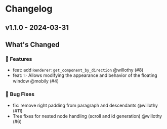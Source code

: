 # Changelog

## v1.1.0 - 2024-03-31

## What's Changed

### 🚀 Features

- feat: add `Renderer:get_component_by_direction` @willothy (#8)
- feat: ✨ Allows modifying the appearance and behavior of the floating window @mobily (#4)

### 🐛 Bug Fixes

- fix: remove right padding from paragraph and descendants @willothy (#11)
- Tree fixes for nested node handling (scroll and id generation) @willothy (#6)

